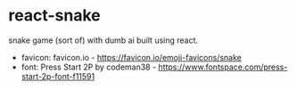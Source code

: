 # react-snake

snake game (sort of) with dumb ai built using react.

- favicon: favicon.io - https://favicon.io/emoji-favicons/snake
- font: Press Start 2P by codeman38 - https://www.fontspace.com/press-start-2p-font-f11591
